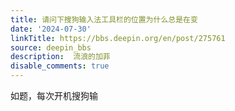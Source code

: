 ```yaml
---
title: 请问下搜狗输入法工具栏的位置为什么总是在变
date: '2024-07-30'
linkTitle: https://bbs.deepin.org/en/post/275761
source: deepin_bbs
description:  流浪的加菲 
disable_comments: true
---
```

如题，每次开机搜狗输

